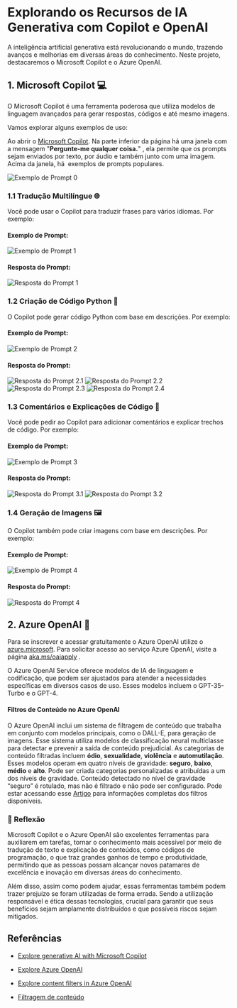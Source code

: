# Explorando os Recursos de IA Generativa com Copilot e OpenAI

A inteligência artificial generativa está revolucionando o mundo, trazendo avanços e melhorias em diversas áreas do conhecimento. Neste projeto, destacaremos o Microsoft Copilot e o Azure OpenAI.

## 1. Microsoft Copilot 💻

O Microsoft Copilot é uma ferramenta poderosa que utiliza modelos de linguagem avançados para gerar respostas, códigos e até mesmo imagens.

Vamos explorar alguns exemplos de uso:

Ao abrir o [Microsoft Copilot](https://copilot.microsoft.com/). Na parte inferior da página há uma janela com a mensagem "**Pergunte-me qualquer coisa.**" , ela permite que os prompts sejam enviados por texto, por áudio e também junto com uma imagem. Acima da janela, há  exemplos de prompts populares.

![Exemplo de Prompt 0](https://github.com/marceloansantos/IA-Generativa-com-Copilot-e-Azure-OpenAI/blob/main/MicrosoftCopilot/inputs/exemplo_de_promp_0.png)

### 1.1 Tradução Multilíngue 🌐
Você pode usar o Copilot para traduzir frases para vários idiomas. Por exemplo:

#### Exemplo de Prompt:

![Exemplo de Prompt 1](https://github.com/marceloansantos/IA-Generativa-com-Copilot-e-Azure-OpenAI/blob/main/MicrosoftCopilot/inputs/exemplo_de_promp_1.png)

#### Resposta do Prompt:

![Resposta do Prompt 1](https://github.com/marceloansantos/IA-Generativa-com-Copilot-e-Azure-OpenAI/blob/main/MicrosoftCopilot/output/resposta_do_promp_1.png)


### 1.2 Criação de Código Python 🐍
O Copilot pode gerar código Python com base em descrições. Por exemplo:

#### Exemplo de Prompt:

![Exemplo de Prompt 2](https://github.com/marceloansantos/IA-Generativa-com-Copilot-e-Azure-OpenAI/blob/main/MicrosoftCopilot/inputs/exemplo_de_promp_2.png)

#### Resposta do Prompt:

![Resposta do Prompt 2.1](https://github.com/marceloansantos/IA-Generativa-com-Copilot-e-Azure-OpenAI/blob/main/MicrosoftCopilot/output/resposta_do_promp_2_1.png)
![Resposta do Prompt 2.2](https://github.com/marceloansantos/IA-Generativa-com-Copilot-e-Azure-OpenAI/blob/main/MicrosoftCopilot/output/resposta_do_promp_2_2.png)
![Resposta do Prompt 2.3](https://github.com/marceloansantos/IA-Generativa-com-Copilot-e-Azure-OpenAI/blob/main/MicrosoftCopilot/output/resposta_do_promp_2_3.png)
![Resposta do Prompt 2.4](https://github.com/marceloansantos/IA-Generativa-com-Copilot-e-Azure-OpenAI/blob/main/MicrosoftCopilot/output/resposta_do_promp_2_4.png)


### 1.3 Comentários e Explicações de Código 💬
Você pode pedir ao Copilot para adicionar comentários e explicar trechos de código. Por exemplo:

#### Exemplo de Prompt:

![Exemplo de Prompt 3](https://github.com/marceloansantos/IA-Generativa-com-Copilot-e-Azure-OpenAI/blob/main/MicrosoftCopilot/inputs/exemplo_de_promp_3.png)

#### Resposta do Prompt:

![Resposta do Prompt 3.1](https://github.com/marceloansantos/IA-Generativa-com-Copilot-e-Azure-OpenAI/blob/main/MicrosoftCopilot/output/resposta_do_promp_3_1.png)
![Resposta do Prompt 3.2](https://github.com/marceloansantos/IA-Generativa-com-Copilot-e-Azure-OpenAI/blob/main/MicrosoftCopilot/output/resposta_do_promp_3_2.png)


### 1.4 Geração de Imagens 🖼️
O Copilot também pode criar imagens com base em descrições. Por exemplo:

#### Exemplo de Prompt:

![Exemplo de Prompt 4](https://github.com/marceloansantos/IA-Generativa-com-Copilot-e-Azure-OpenAI/blob/main/MicrosoftCopilot/inputs/exemplo_de_promp_4.png)

#### Resposta do Prompt:

![Resposta do Prompt 4](https://github.com/marceloansantos/IA-Generativa-com-Copilot-e-Azure-OpenAI/blob/main/MicrosoftCopilot/output/resposta_do_promp_4.png)

## 2. Azure OpenAI 🚀

Para se inscrever e acessar gratuitamente o Azure OpenAI utilize o [azure.microsoft](https://azure.microsoft.com/pt-br/free/). Para solicitar acesso ao serviço Azure OpenAI, visite a página [aka.ms/oaiapply](https://aka.ms/oaiapply) .

O Azure OpenAI Service oferece modelos de IA de linguagem e codificação, que podem ser ajustados para atender a necessidades específicas em diversos casos de uso. Esses modelos incluem o GPT-35-Turbo e o GPT-4.

#### Filtros de Conteúdo no Azure OpenAI

O Azure OpenAI inclui um sistema de filtragem de conteúdo que trabalha em conjunto com modelos principais, como o DALL-E, para geração de imagens. Esse sistema utiliza modelos de classificação neural multiclasse para detectar e prevenir a saída de conteúdo prejudicial. As categorias de conteúdo filtradas incluem **ódio**, **sexualidade**, **violência** e **automutilação**. Esses modelos operam em quatro níveis de gravidade: **seguro**, **baixo**, **médio** e **alto**. Pode ser criada categorias personalizadas e atribuídas a um dos níveis de gravidade. Conteúdo detectado no nível de gravidade “seguro” é rotulado, mas não é filtrado e não pode ser configurado. Pode estar acessando esse [Artigo](https://learn.microsoft.com/en-us/azure/ai-services/openai/concepts/content-filter) para informações completas dos filtros disponíveis.


### 💭 Reflexão

Microsoft Copilot e o Azure OpenAI são excelentes ferramentas para auxiliarem em tarefas, tornar o conhecimento mais acessível por meio de tradução de texto e explicação de conteúdos, como códigos de programação, o que traz grandes ganhos de tempo e produtividade, permitindo que as pessoas possam alcançar novos patamares de excelência e inovação em diversas áreas do conhecimento.

Além disso, assim como podem ajudar, essas ferramentas também podem trazer prejuízo se foram utilizadas de forma errada. Sendo a utilização responsável e ética dessas tecnologias, crucial para garantir que seus benefícios sejam amplamente distribuídos e que possíveis riscos sejam mitigados.

## Referências

 - [Explore generative AI with Microsoft Copilot](https://microsoftlearning.github.io/mslearn-ai-fundamentals/Instructions/Labs/12-generative-ai.html)

 - [Explore Azure OpenAI](https://microsoftlearning.github.io/mslearn-ai-fundamentals/Instructions/Labs/13-azure-openai.html)

 - [Explore content filters in Azure OpenAI](https://microsoftlearning.github.io/mslearn-ai-fundamentals/Instructions/Labs/14-azure-openai-content-filters.html)

  - [Filtragem de conteúdo](https://learn.microsoft.com/en-us/azure/ai-services/openai/concepts/content-filter)
